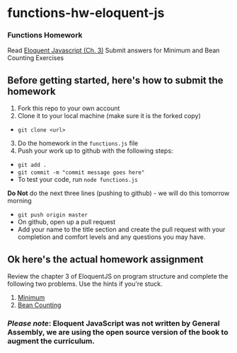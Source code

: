 # functions-hw-eloquent-js
### Functions Homework

Read [Eloquent Javascript (Ch. 3)](http://eloquentjavascript.net/03_functions.html) Submit answers for Minimum and Bean Counting Exercises

## Before getting started, here's how to submit the homework
1. Fork this repo to your own account
2. Clone it to your local machine (make sure it is the forked copy)
  - `git clone <url>`
3. Do the homework in the `functions.js` file
4. Push your work up to github with the following steps:
  - `git add .`
  - `git commit -m "commit message goes here"` 
  - To test your code, run `node functions.js`

**Do Not** do the next three lines (pushing to github) - we will do this tomorrow morning
  - `git push origin master`
  - On github, open up a pull request
  - Add your name to the title section and create the pull request with your completion and comfort levels and any questions you may have.

## Ok here's the actual homework assignment
Review the chapter 3 of EloquentJS on program structure and complete the following two problems. Use the hints if you're stuck.  
1. [Minimum](http://eloquentjavascript.net/03_functions.html#i_XTmO7z7MPq)
2. [Bean Counting](http://eloquentjavascript.net/03_functions.html#i_3rsiDgC2do)


### *Please note*: Eloquent JavaScript was not written by General Assembly, we are using the open source version of the book to augment the curriculum.



